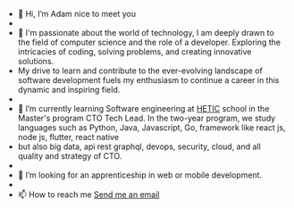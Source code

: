 - 👋 Hi, I’m Adam nice to meet you
- 
- 👀 I'm passionate about the world of technology, I am deeply drawn to the field of computer science and the role of a developer. Exploring the intricacies of coding, solving problems, and creating innovative solutions.
- My drive to learn and contribute to the ever-evolving landscape of software development fuels my enthusiasm to continue a career in this dynamic and inspiring field.
- 
- 🌱 I’m currently learning Software engineering at [HETIC](https://www.hetic.net/) school in the Master's program CTO Tech Lead. In the two-year program, we study languages such as Python, Java, Javascript, Go, framework like react js, node js, flutter, react native
- but also big data, api rest graphql, devops, security, cloud, and all quality and strategy of CTO.
- 
- 💞️ I’m looking for an apprenticeship in web or mobile development.
- 
- 📫 How to reach me [Send me an email](mailto:damsamb5@gmail.com)


<!---
BassAdam/BassAdam is a ✨ special ✨ repository because its `README.md` (this file) appears on your GitHub profile.
You can click the Preview link to take a look at your changes.
--->
